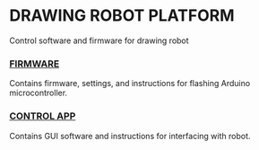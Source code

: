 # DRAWING ROBOT PLATFORM
Control software and firmware for drawing robot

### [FIRMWARE](FIRMWARE)
Contains firmware, settings, and instructions for flashing Arduino microcontroller.

### [CONTROL APP](CONTROL%nbsp;APP)
Contains GUI software and instructions for interfacing with robot.
